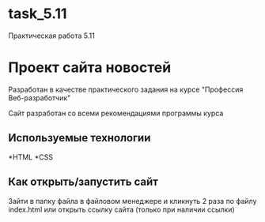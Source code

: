 # task_5.11
Практическая работа 5.11
# Проект сайта новостей
Разработан в качестве практического задания на курсе "Профессия Веб-разработчик"

Сайт разработан со всеми рекомендациями программы курса 
## Используемые технологии
*HTML
*CSS
## Как открыть/запустить сайт
Зайти в папку файла в файловом менеджере и кликнуть 2 раза по файлу index.html или открыть ссылку сайта (только при наличии ссылки)
